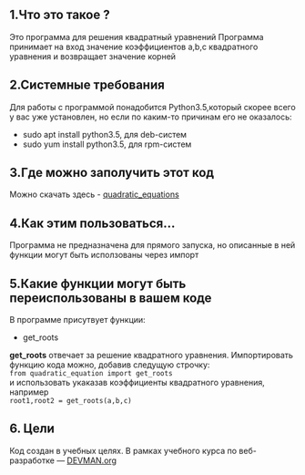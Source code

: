 ## 1.Что это такое ?
Это программа для решения квадратный уравнений
Программа принимает на вход значение коэффициентов a,b,c квадратного уравнения и возвращает значение корней

## 2.Системные требования
Для работы с программой понадобится Python3.5,который скорее всего у вас уже установлен, но если по каким-то причинам его не оказалось:
 -   sudo apt install python3.5, для deb-систем
 -   sudo yum install python3.5, для rpm-систем

## 3.Где можно заполучить этот  код  
Можно скачать здесь - [quadratic_equations](https://github.com/aligang/7_mistery_fix)

## 4.Как этим пользоваться...   
Программа не предназначена для прямого запуска, но описанные в ней функции  могут  быть исползованы через импорт

## 5.Какие функции могут быть переиспользованы в вашем коде  
В программе присутвует функции:  
- get_roots

**get_roots** отвечает  за решение квадратного уравнения. Импортировать функцию кода можно, добавив следущую строчку:  
`from quadratic_equation import get_roots`  
и использовать укаказав коэффициенты квадратного уравнения, например  
`root1,root2 = get_roots(a,b,c)`

## 6. Цели
Код создан в учебных целях. В рамках учебного курса по веб-разработке ― [DEVMAN.org](https://devman.org)

